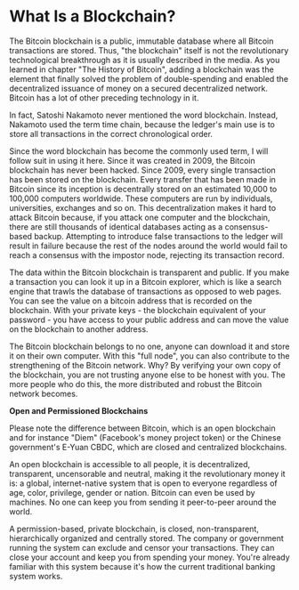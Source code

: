 # What Is a Blockchain?
The Bitcoin blockchain is a public, immutable database where all Bitcoin transactions are stored. Thus, "the blockchain" itself is not the revolutionary technological breakthrough as it is usually described in the media. As you learned in chapter "The History of Bitcoin", adding a blockchain was the element that finally solved the problem of double-spending and enabled the decentralized issuance of money on a secured decentralized network. Bitcoin has a lot of other preceding technology in it.

In fact, Satoshi Nakamoto never mentioned the word blockchain. Instead, Nakamoto used the term time chain, because the ledger's main use is to store all transactions in the correct chronological order.

Since the word blockchain has become the commonly used term, I will follow suit in using it here. Since it was created in 2009, the Bitcoin blockchain has never been hacked. Since 2009, every single transaction has been stored on the blockchain. Every transfer that has been made in Bitcoin since its inception is decentrally stored on an estimated 10,000 to 100,000 computers worldwide. These computers are run by individuals, universities, exchanges and so on. This decentralization makes it hard to attack Bitcoin because, if you attack one computer and the blockchain, there are still thousands of identical databases acting as a consensus-based backup. Attempting to introduce false transactions to the ledger will result in failure because the rest of the nodes around the world would fail to reach a consensus with the impostor node, rejecting its transaction record.

The data within the Bitcoin blockchain is transparent and public. If you make a transaction you can look it up in a Bitcoin explorer, which is like a search engine that trawls the database of transactions as opposed to web pages. You can see the value on a bitcoin address that is recorded on the blockchain. With your private keys - the blockchain equivalent of your password - you have access to your public address and can move the value on the blockchain to another address.

The Bitcoin blockchain belongs to no one, anyone can download it and store it on their own computer. With this "full node", you can also contribute to the strengthening of the Bitcoin network. Why? By verifying your own copy of the blockchain, you are not trusting anyone else to be honest with you. The more people who do this, the more distributed and robust the Bitcoin network becomes.

**Open and Permissioned Blockchains**

Please note the difference between Bitcoin, which is an open blockchain and for instance "Diem" (Facebook's money project token) or the Chinese government's E-Yuan CBDC, which are closed and centralized blockchains.

An open blockchain is accessible to all people, it is decentralized, transparent, uncensorable and neutral, making it the revolutionary money it is: a global, internet-native system that is open to everyone regardless of age, color, privilege, gender or nation. Bitcoin can even be used by machines. No one can keep you from sending it peer-to-peer around the world.

A permission-based, private blockchain, is closed, non-transparent, hierarchically organized and centrally stored. The company or government running the system can exclude and censor your transactions. They can close your account and keep you from spending your money. You're already familiar with this system because it's how the current traditional banking system works.

